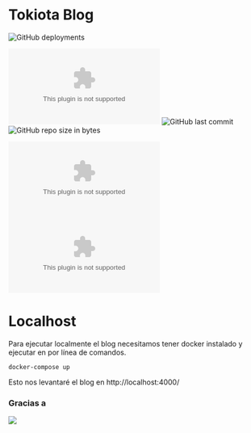 # Tokiota Blog

![GitHub deployments](https://img.shields.io/github/deployments/tokiota/tokiota.github.com/github-pages)

![GitHub contributors](https://img.shields.io/github/contributors/tokiota/tokiota.github.com)
![GitHub last commit](https://img.shields.io/github/last-commit/tokiota/tokiota.github.com.svg)
![GitHub repo size in bytes](https://img.shields.io/github/repo-size/tokiota/tokiota.github.com.svg)

![GitHub language count](https://img.shields.io/github/languages/count/tokiota/tokiota.github.com)
![GitHub top language](https://img.shields.io/github/languages/top/tokiota/tokiota.github.com)

# Localhost
Para ejecutar localmente el blog necesitamos tener docker instalado y ejecutar en por línea de comandos.
```
docker-compose up 
``` 
Esto nos levantaré el blog en http://localhost:4000/

### Gracias a
<a href="https://github.com/Tokiota/tokiota.github.com/graphs/contributors">
  <img src="https://contrib.rocks/image?repo=Tokiota/tokiota.github.com" />
</a>

